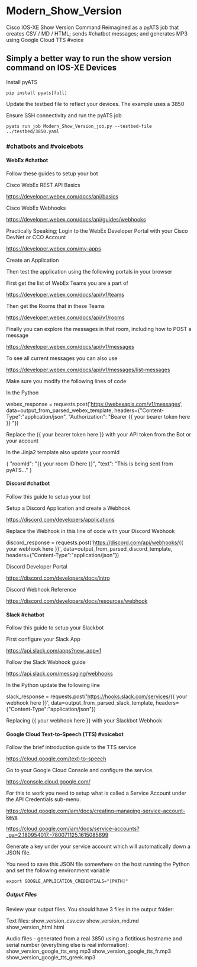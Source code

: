 # Modern_Show_Version

Cisco IOS-XE Show Version Command Reimagined as a pyATS job that creates CSV / MD / HTML; sends #chatbot messages; and generates MP3 using Google Cloud TTS #voice

## Simply a better way to run the show version command on IOS-XE Devices

Install pyATS

```console
pip install pyats[full]
```

Update the testbed file to reflect your devices. The example uses a 3850

Ensure SSH connectivity and run the pyATS job

```console
pyats run job Modern_Show_Version_job.py --testbed-file ../testbed/3850.yaml
```

### #chatbots and #voicebots

#### WebEx #chatbot

Follow these guides to setup your bot

Cisco WebEx REST API Basics

<https://developer.webex.com/docs/api/basics>

Cisco WebEx Webhooks

<https://developer.webex.com/docs/api/guides/webhooks>

Practically Speaking; Login to the WebEx Developer Portal with your Cisco DevNet or CCO Account

<https://developer.webex.com/my-apps>

Create an Application

Then test the application using the following portals in your browser

First get the list of WebEx Teams you are a part of

<https://developer.webex.com/docs/api/v1/teams>

Then get the Rooms that in these Teams

<https://developer.webex.com/docs/api/v1/rooms>

Finally you can explore the messages in that room, including how to POST a message

<https://developer.webex.com/docs/api/v1/messages>

To see all current messages you can also use

<https://developer.webex.com/docs/api/v1/messages/list-messages>

Make sure you modify the following lines of code

In the Python

webex_response = requests.post('https://webexapis.com/v1/messages', data=output_from_parsed_webex_template, headers={"Content-Type":"application/json", "Authorization": "Bearer {{ your bearer token here }} "})

Replace the {{ your bearer token here }} with your API token from the Bot or your account

In the Jinja2 template also update your roomId

{
  "roomId": "{{ your room ID here }}",
  "text": "This is being sent from pyATS..."
}

#### Discord #chatbot

Follow this guide to setup your bot

Setup a Discord Application and create a Webhook

<https://discord.com/developers/applications>

Replace the Webhook in this line of code with your Discord Webhook

discord_response = requests.post('<https://discord.com/api/webhooks/>{{ your webhook here }}', data=output_from_parsed_discord_template, headers={"Content-Type":"application/json"})

Discord Developer Portal

<https://discord.com/developers/docs/intro>

Discord Webhook Reference

<https://discord.com/developers/docs/resources/webhook>

#### Slack #chatbot

Follow this guide to setup your Slackbot

First configure your Slack App

<https://api.slack.com/apps?new_app=1>

Follow the Slack Webhook guide

<https://api.slack.com/messaging/webhooks>

In the Python update the following line

slack_response = requests.post('<https://hooks.slack.com/services/>{{ your webhook here }}', data=output_from_parsed_slack_template, headers={"Content-Type":"application/json"})

Replacing {{ your webhook here }} with your Slackbot Webhook

#### Google Cloud Text-to-Speech (TTS) #voicebot

Follow the brief introduction guide to the TTS service

<https://cloud.google.com/text-to-speech>

Go to your Google Cloud Console and configure the service.

<https://console.cloud.google.com/>

For this to work you need to setup what is called a Service Account under the API Credentials sub-menu.

<https://cloud.google.com/iam/docs/creating-managing-service-account-keys>

<https://cloud.google.com/iam/docs/service-accounts?_ga=2.180954017.-780071125.1615085699>

Generate a key under your service account which will automatically down a JSON file.

You need to save this JSON file somewhere on the host running the Python and set the following environment variable

```console
export GOOGLE_APPLICATION_CREDENTIALS="[PATH]"
```

##### Output Files

Review your output files. You should have 3 files in the output folder:

Text files:
show_version_csv.csv
show_version_md.md
show_version_html.html

Audio files - generated from a real 3850 using a fictitious hostname and serial number (everything else is real information):
show_version_google_tts_eng.mp3
show_version_google_tts_fr.mp3
show_version_google_tts_greek.mp3